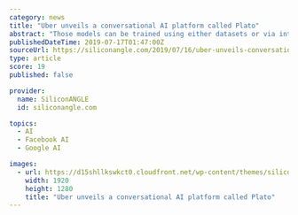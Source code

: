 ```yaml
---
category: news
title: "Uber unveils a conversational AI platform called Plato"
abstract: "Those models can be trained using either datasets or via interactions, using popular open-source machine learning frameworks such as Google’s TensorFlow, Facebook Inc.’s PyTorch and Uber’s ..."
publishedDateTime: 2019-07-17T01:47:00Z
sourceUrl: https://siliconangle.com/2019/07/16/uber-unveils-conversational-ai-platform-called-plato/
type: article
score: 19
published: false

provider:
  name: SiliconANGLE
  id: siliconangle.com

topics:
  - AI
  - Facebook AI
  - Google AI

images:
  - url: https://d15shllkswkct0.cloudfront.net/wp-content/themes/siliconangle/img/File.jpg
    width: 1920
    height: 1280
    title: "Uber unveils a conversational AI platform called Plato"
---
```

